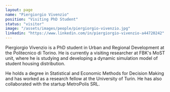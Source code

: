 ```yaml
---
layout: page
name: "Piergiorgio Vivenzio"
position: "Visiting PhD Student"
status: "visitor"
image: "/assets/images/people/piergiorgio-vivenzio.jpg"
linkedin: "https://www.linkedin.com/in/piergiorgio-vivenzio-a44720242"
---
```


Piergiorgio Vivenzio is a PhD student in Urban and Regional Development at the Politecnico di Torino.
He is currently a visiting researcher at FBK's MoST unit, where he is studying and developing a dynamic simulation model of student housing distribution.

<!--more-->

He holds a degree in Statistical and Economic Methods for Decision Making and has worked as a research fellow at the University of Turin.
He has also collaborated with the startup MetroPolis SRL.

